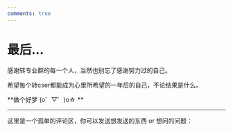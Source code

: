 ```yaml
---
comments: true
---
```


# 最后...

感谢转专业群的每一个人，当然也别忘了感谢努力过的自己。

希望每个转cser都能成为心里所希望的一年后的自己，不论结果是什么。

**做个好梦 (o゜▽゜)o☆ ** 

---

这里是一个孤单的评论区，你可以发送想发送的东西 or 想问的问题：

